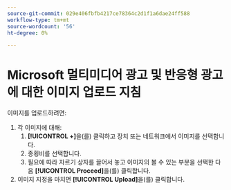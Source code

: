 ```yaml
---
source-git-commit: 029e406fbfb4217ce78364c2d1f1a6dae24ff588
workflow-type: tm+mt
source-wordcount: '56'
ht-degree: 0%

---
```

# Microsoft 멀티미디어 광고 및 반응형 광고에 대한 이미지 업로드 지침

<!-- Only part of the "Image" field description -->

이미지를 업로드하려면:

1. 각 이미지에 대해:
   1. **[!UICONTROL +]**&#x200B;을(를) 클릭하고 장치 또는 네트워크에서 이미지를 선택합니다.
   1. 종횡비를 선택합니다.
   1. 필요에 따라 자르기 상자를 끌어서 놓고 이미지의 볼 수 있는 부분을 선택한 다음 **[!UICONTROL Proceed]**&#x200B;을(를) 클릭합니다.
1. 이미지 지정을 마치면 **[!UICONTROL Upload]**&#x200B;을(를) 클릭합니다.
